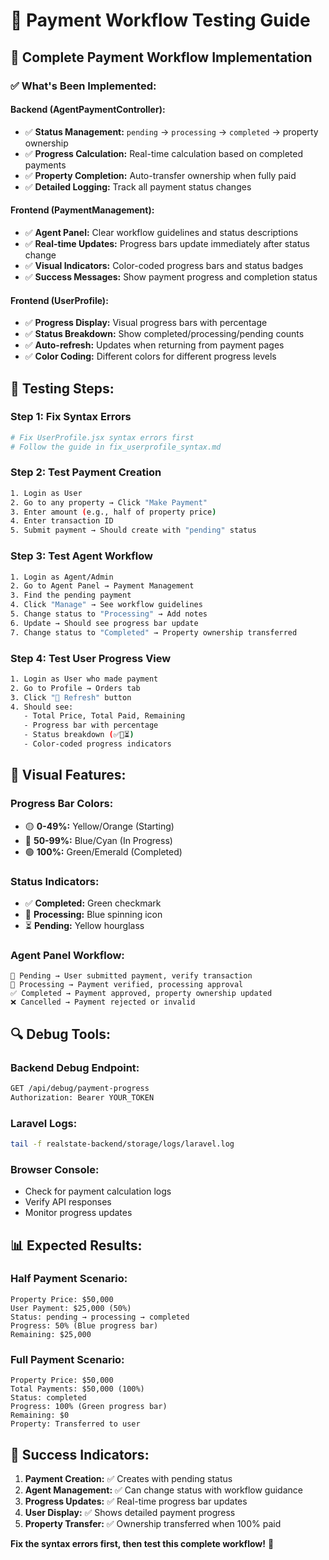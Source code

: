 # 🧪 Payment Workflow Testing Guide

## 🎯 **Complete Payment Workflow Implementation**

### **✅ What's Been Implemented:**

#### **Backend (AgentPaymentController):**
- ✅ **Status Management:** `pending` → `processing` → `completed` → property ownership
- ✅ **Progress Calculation:** Real-time calculation based on completed payments
- ✅ **Property Completion:** Auto-transfer ownership when fully paid
- ✅ **Detailed Logging:** Track all payment status changes

#### **Frontend (PaymentManagement):**
- ✅ **Agent Panel:** Clear workflow guidelines and status descriptions
- ✅ **Real-time Updates:** Progress bars update immediately after status change
- ✅ **Visual Indicators:** Color-coded progress bars and status badges
- ✅ **Success Messages:** Show payment progress and completion status

#### **Frontend (UserProfile):**
- ✅ **Progress Display:** Visual progress bars with percentage
- ✅ **Status Breakdown:** Show completed/processing/pending counts
- ✅ **Auto-refresh:** Updates when returning from payment pages
- ✅ **Color Coding:** Different colors for different progress levels

## 🚀 **Testing Steps:**

### **Step 1: Fix Syntax Errors**
```bash
# Fix UserProfile.jsx syntax errors first
# Follow the guide in fix_userprofile_syntax.md
```

### **Step 2: Test Payment Creation**
```bash
1. Login as User
2. Go to any property → Click "Make Payment"
3. Enter amount (e.g., half of property price)
4. Enter transaction ID
5. Submit payment → Should create with "pending" status
```

### **Step 3: Test Agent Workflow**
```bash
1. Login as Agent/Admin
2. Go to Agent Panel → Payment Management
3. Find the pending payment
4. Click "Manage" → See workflow guidelines
5. Change status to "Processing" → Add notes
6. Update → Should see progress bar update
7. Change status to "Completed" → Property ownership transferred
```

### **Step 4: Test User Progress View**
```bash
1. Login as User who made payment
2. Go to Profile → Orders tab
3. Click "🔄 Refresh" button
4. Should see:
   - Total Price, Total Paid, Remaining
   - Progress bar with percentage
   - Status breakdown (✅🔄⏳)
   - Color-coded progress indicators
```

## 🎨 **Visual Features:**

### **Progress Bar Colors:**
- 🟡 **0-49%:** Yellow/Orange (Starting)
- 🔵 **50-99%:** Blue/Cyan (In Progress)  
- 🟢 **100%:** Green/Emerald (Completed)

### **Status Indicators:**
- ✅ **Completed:** Green checkmark
- 🔄 **Processing:** Blue spinning icon
- ⏳ **Pending:** Yellow hourglass

### **Agent Panel Workflow:**
```
📝 Pending → User submitted payment, verify transaction
🔄 Processing → Payment verified, processing approval  
✅ Completed → Payment approved, property ownership updated
❌ Cancelled → Payment rejected or invalid
```

## 🔍 **Debug Tools:**

### **Backend Debug Endpoint:**
```bash
GET /api/debug/payment-progress
Authorization: Bearer YOUR_TOKEN
```

### **Laravel Logs:**
```bash
tail -f realstate-backend/storage/logs/laravel.log
```

### **Browser Console:**
- Check for payment calculation logs
- Verify API responses
- Monitor progress updates

## 📊 **Expected Results:**

### **Half Payment Scenario:**
```
Property Price: $50,000
User Payment: $25,000 (50%)
Status: pending → processing → completed
Progress: 50% (Blue progress bar)
Remaining: $25,000
```

### **Full Payment Scenario:**
```
Property Price: $50,000  
Total Payments: $50,000 (100%)
Status: completed
Progress: 100% (Green progress bar)
Remaining: $0
Property: Transferred to user
```

## 🎉 **Success Indicators:**

1. **Payment Creation:** ✅ Creates with pending status
2. **Agent Management:** ✅ Can change status with workflow guidance
3. **Progress Updates:** ✅ Real-time progress bar updates
4. **User Display:** ✅ Shows detailed payment progress
5. **Property Transfer:** ✅ Ownership transferred when 100% paid

**Fix the syntax errors first, then test this complete workflow!** 🚀
